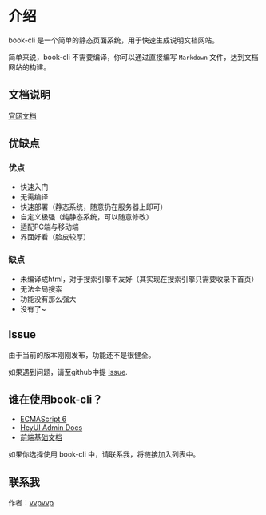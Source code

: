 # 介绍

book-cli 是一个简单的静态页面系统，用于快速生成说明文档网站。

简单来说，book-cli 不需要编译，你可以通过直接编写 `Markdown` 文件，达到文档网站的构建。

## 文档说明

[官网文档](https://vvpvvp.coding.me/book-cli/)


## 优缺点

### 优点

* 快速入门
* 无需编译
* 快速部署（静态系统，随意扔在服务器上即可）
* 自定义极强（纯静态系统，可以随意修改）
* 适配PC端与移动端
* 界面好看（脸皮较厚）


### 缺点

* 未编译成html，对于搜索引擎不友好（其实现在搜索引擎只需要收录下首页）
* 无法全局搜索
* 功能没有那么强大
* 没有了~


## Issue

由于当前的版本刚刚发布，功能还不是很健全。

如果遇到问题，请至github中提 [Issue](https://github.com/vvpvvp/book-cli/issues).

## 谁在使用book-cli？

* [ECMAScript 6](https://es6.ch-un.com/)
* [HeyUI Admin Docs](https://heyui.github.io/heyui-admin-docs/)
* [前端基础文档](https://llbteam.github.io/docs.fe/)

如果你选择使用 book-cli 中，请联系我，将链接加入列表中。

## 联系我

作者：[vvpvvp](http://www.ch-un.com)
